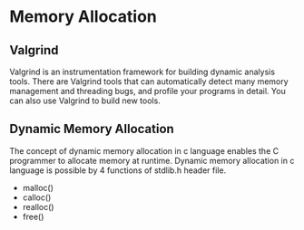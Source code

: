 # Memory Allocation #

## Valgrind ##

Valgrind is an instrumentation framework for building dynamic analysis tools. There are Valgrind tools that can automatically detect many memory management and threading bugs, and profile your programs in detail. You can also use Valgrind to build new tools.

## Dynamic Memory Allocation ##

The concept of dynamic memory allocation in c language enables the C programmer to allocate memory at runtime. Dynamic memory allocation in c language is possible by 4 functions of stdlib.h header file.

* malloc()
* calloc()
* realloc()
* free()
